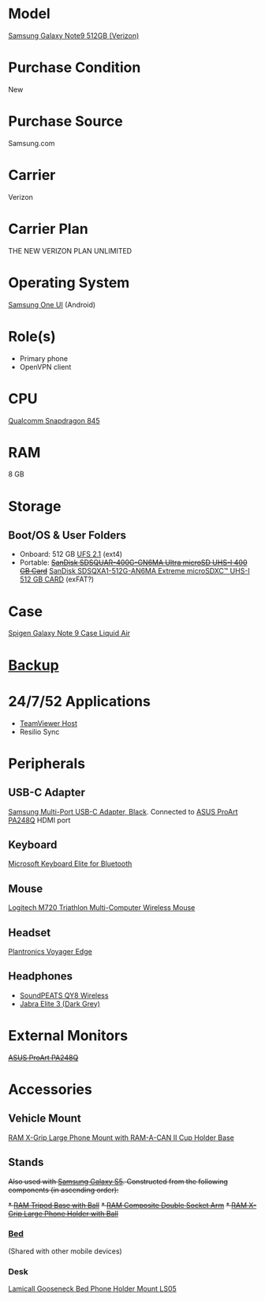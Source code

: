 # Model

[Samsung Galaxy Note9 512GB (Verizon)](https://www.samsung.com/us/business/products/mobile/phones/galaxy-note/galaxy-note9-512gb-verizon-sm-n960uzbfvzw/)

# Purchase Condition

New

# Purchase Source

Samsung.com

# Carrier

Verizon

# Carrier Plan

THE NEW VERIZON PLAN UNLIMITED

# Operating System

[Samsung One UI](https://www.samsung.com/us/apps/one-ui/) (Android)

# Role(s)

* Primary phone
* OpenVPN client

# CPU

[Qualcomm Snapdragon 845](https://www.qualcomm.com/products/snapdragon-845-mobile-platform)

# RAM

8 GB

# Storage

## Boot/OS & User Folders

* Onboard: 512 GB [UFS 2.1](https://en.wikipedia.org/wiki/Samsung_Galaxy_Note_9#Specifications) (ext4)
* Portable: ~~[SanDisk SDSQUAR-400G-GN6MA Ultra microSD UHS-I 400 GB Card](https://shop.westerndigital.com/tools/documentRequestHandler?docPath=/content/dam/doc-library/en_us/assets/public/sandisk/product/memory-cards/ultra-uhs-i-microsd/data-sheet-ultra-uhs-i-microsd.pdf)~~ [SanDisk SDSQXA1-512G-AN6MA Extreme microSDXC™ UHS-I 512 GB CARD](https://shop.westerndigital.com/tools/documentRequestHandler?docPath=/content/dam/doc-library/en_us/assets/public/sandisk/product/memory-cards/extreme-uhs-i-microsd/data-sheet-extreme-uhs-i-microsd.pdf) (exFAT?)

# Case

[Spigen Galaxy Note 9 Case Liquid Air](https://www.spigen.com/products/galaxy-note-9-case-liquid-air)

# [Backup](https://github.com/jdrch/Hardware/wiki/Mixed-Environment-Multilevel-Backup)

# 24/7/52 Applications

* [TeamViewer Host](https://www.teamviewer.com/en-us/download/linux/)
* Resilio Sync

# Peripherals

## USB-C Adapter

[Samsung Multi-Port USB-C Adapter, Black](https://www.samsung.com/us/mobile/mobile-accessories/phones/multi-port-usb-c-adapter--black-ee-p5000bbegww/). Connected to [ASUS ProArt PA248Q](https://github.com/jdrch/Hardware/blob/master/Samsung%20Galaxy%20Note9.md#external-monitors) HDMI port

## Keyboard 

[Microsoft Keyboard Elite for Bluetooth](https://www.cnet.com/products/microsoft-wireless-optical-desktop-elite-for-bluetooth-2-0-keyboard-and-mouse-set-series/)

## Mouse

[Logitech M720 Triathlon Multi-Computer Wireless Mouse](https://www.logitech.com/en-us/product/m720-triathlon.910-004790.html)

## Headset

[Plantronics Voyager Edge](https://www.plantronics.com/us/en/product/voyager-edge)

## Headphones

* [SoundPEATS QY8 Wireless](https://www.rtings.com/headphones/reviews/soundpeats/qy8-wireless)
* [Jabra Elite 3 (Dark Grey)](https://www.jabra.com/bluetooth-headsets/jabra-elite-3)

# External Monitors

~~[ASUS ProArt PA248Q](https://github.com/jdrch/Hardware/blob/master/Monitors.md#asus-proart-pa248q)~~

# Accessories

## Vehicle Mount

[RAM X-Grip Large Phone Mount with RAM-A-CAN II Cup Holder Base](https://www.rammount.com/part/RAP-299-3-UN10U)

## Stands

~~Also used with [Samsung Galaxy S5](https://github.com/jdrch/Hardware/blob/master/Samsung%20Galaxy%20S5.md#desk-stand). Constructed from the following components (in ascending order):~~

~~* [RAM Tripod Base with Ball](https://www.rammount.com/part/RAM-B-205U)~~
~~* [RAM Composite Double Socket Arm](https://www.rammount.com/part/RAP-B-201U)~~
~~* [RAM X-Grip Large Phone Holder with Ball](https://www.rammount.com/part/RAM-HOL-UN10BU)~~

### [Bed](https://www.reddit.com/r/techsupportmacgyver/comments/l975kd/hands_getting_sore_holding_your_phone_up_in_bed/glgjooq/?utm_source=reddit&utm_medium=web2x&context=3) 

(Shared with other mobile devices)

### Desk

[Lamicall Gooseneck Bed Phone Holder Mount LS05](https://www.lamicall.com/product/gooseneck-bed-phone-holder-mount-ls05/)

